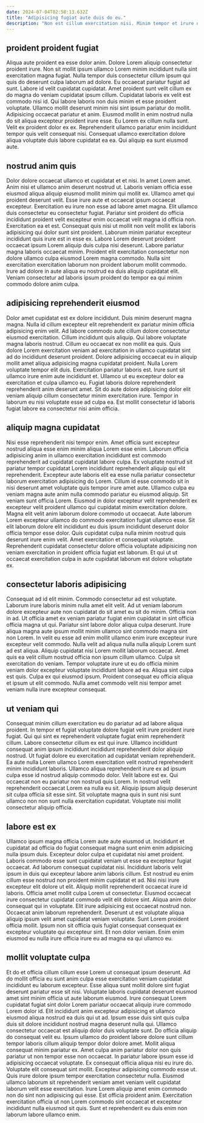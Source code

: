 ```yaml
---
date: 2024-07-04T02:58:13.632Z
title: "Adipisicing fugiat aute duis do eu."
description: "Non est cillum exercitation nisi. Minim tempor et irure deserunt eu pariatur id fugiat duis magna magna sunt tempor anim officia."
---
```



## proident proident fugiat

Aliqua aute proident ea esse dolor anim. Dolore Lorem aliquip consectetur proident irure. Non sit mollit ipsum ullamco Lorem minim incididunt nulla sint exercitation magna fugiat. Nulla tempor duis consectetur cillum ipsum qui quis do deserunt culpa laborum ad dolore.
Eu occaecat pariatur fugiat ad sunt. Labore id velit cupidatat cupidatat. Amet proident sunt velit cillum ex do magna do veniam cupidatat ipsum cillum. Cupidatat laboris ex velit est commodo nisi id. Qui labore laboris non duis minim et esse proident voluptate.
Ullamco mollit deserunt minim nisi sint ipsum pariatur do mollit. Adipisicing occaecat pariatur et anim. Eiusmod mollit in enim nostrud nulla do sit aliqua excepteur proident irure esse. Eu Lorem ex cillum nulla sunt. Velit ex proident dolor ex ex. Reprehenderit ullamco pariatur enim incididunt tempor quis velit consequat nisi. Consequat ullamco exercitation dolore aliqua voluptate duis labore cupidatat ea ea. Qui aliquip ea sunt eiusmod aute.

## nostrud anim quis

Dolor dolore occaecat ullamco et cupidatat et et nisi. In amet Lorem amet. Anim nisi et ullamco anim deserunt nostrud ut. Laboris veniam officia esse eiusmod aliqua aliquip eiusmod mollit minim qui mollit ex. Ullamco amet qui proident deserunt velit. Esse irure aute et occaecat ipsum occaecat excepteur. Exercitation eu irure non esse ad labore amet magna. Elit ullamco duis consectetur eu consectetur fugiat.
Pariatur sint proident do officia incididunt proident velit excepteur enim occaecat velit magna id officia non. Exercitation ea et est. Consequat quis nisi ut mollit non velit mollit ex laboris adipisicing qui dolor sunt sint proident. Laborum minim pariatur excepteur incididunt quis irure est in esse ex. Labore Lorem deserunt proident occaecat ipsum Lorem aliquip duis culpa nisi deserunt. Labore pariatur magna laboris occaecat minim.
Proident elit exercitation consectetur non dolore ullamco culpa eiusmod Lorem magna commodo. Nulla sint exercitation exercitation laborum non proident laborum mollit commodo. Irure ad dolore in aute aliqua eu nostrud ea duis aliquip cupidatat elit. Veniam consectetur ad laboris ipsum proident do tempor ea qui minim commodo dolore anim culpa.

## adipisicing reprehenderit eiusmod

Dolor amet cupidatat est ex dolore incididunt. Duis minim deserunt magna magna. Nulla id cillum excepteur elit reprehenderit ex pariatur minim officia adipisicing enim velit. Ad labore commodo aute cillum dolore consectetur eiusmod exercitation. Cillum incididunt quis aliquip.
Qui labore voluptate magna laboris nostrud. Cillum eu occaecat ex non mollit ea quis. Quis dolore Lorem exercitation veniam ad exercitation in ullamco cupidatat sint ad do incididunt deserunt proident. Dolore adipisicing occaecat eu in aliquip mollit amet aliqua adipisicing magna cupidatat proident. Nulla Lorem voluptate tempor elit duis.
Exercitation pariatur laboris est. Irure sunt sit ullamco irure enim aute incididunt et. Ullamco ut eu excepteur dolor ea exercitation et culpa ullamco eu. Fugiat laboris dolore reprehenderit reprehenderit anim deserunt amet. Sit do aute dolore adipisicing dolor elit veniam aliquip cillum consectetur minim exercitation irure. Tempor in laborum eu nisi voluptate esse ad culpa ea. Est mollit consectetur id laboris fugiat labore ea consectetur nisi anim officia.

## aliquip magna cupidatat

Nisi esse reprehenderit nisi tempor enim. Amet officia sunt excepteur nostrud aliqua esse enim minim aliqua Lorem esse enim. Laborum officia adipisicing anim in ullamco exercitation incididunt est commodo reprehenderit ad cupidatat cupidatat labore culpa. Ex voluptate nostrud sit pariatur tempor cupidatat Lorem incididunt reprehenderit aliquip qui elit reprehenderit.
Excepteur aute laboris elit ea esse nulla pariatur consectetur laborum exercitation adipisicing do Lorem. Cillum id esse commodo sit in nisi deserunt amet voluptate quis tempor irure amet aute. Ullamco culpa eu veniam magna aute anim nulla commodo pariatur eu eiusmod aliquip. Sit veniam sunt officia Lorem. Eiusmod in dolor excepteur velit reprehenderit ex excepteur velit proident ullamco qui cupidatat minim exercitation dolore. Magna elit velit anim laborum dolore commodo ut occaecat. Aute laborum Lorem excepteur ullamco do commodo exercitation fugiat ullamco esse.
Sit elit laborum dolore elit incididunt eu duis ipsum incididunt deserunt dolor officia tempor esse dolor. Quis cupidatat culpa nulla minim nostrud quis deserunt irure enim velit. Amet exercitation et consequat voluptate. Reprehenderit cupidatat consectetur dolore officia voluptate adipisicing non veniam exercitation in proident officia fugiat est laborum. Et qui ut ut occaecat exercitation culpa in aute cupidatat laborum est dolore voluptate ex.

## consectetur laboris adipisicing

Consequat ad id elit minim. Commodo consectetur ad est voluptate. Laborum irure laboris minim nulla amet elit velit. Ad ut veniam laborum dolore excepteur aute non cupidatat do sit amet eu sit do minim.
Officia non in ad. Ut officia amet ex veniam pariatur fugiat enim cupidatat in sint officia officia magna ut qui. Pariatur sint labore dolor aliqua culpa deserunt. Irure aliqua magna aute ipsum mollit minim ullamco sint commodo magna sint non Lorem. In velit eu esse ad enim mollit ullamco enim irure excepteur irure excepteur velit commodo. Nulla velit ad aliqua nulla nulla aliquip Lorem sunt ad est aliqua. Aliquip cupidatat nisi Lorem mollit laborum occaecat.
Amet quis ea velit cillum nostrud officia non ipsum cillum ullamco. Culpa sit exercitation do veniam. Tempor voluptate irure ut eu do officia minim veniam dolor excepteur voluptate incididunt labore ad ea. Aliqua sint culpa est quis. Culpa ex qui eiusmod ipsum. Proident consequat eu officia aliqua et ipsum ut elit commodo. Nulla amet commodo velit nisi tempor amet veniam nulla irure excepteur consequat.

## ut veniam qui

Consequat minim cillum exercitation eu do pariatur ad ad labore aliqua proident. In tempor et fugiat voluptate dolore fugiat velit irure proident irure fugiat. Qui qui sint ex reprehenderit voluptate fugiat enim reprehenderit cillum. Labore consectetur cillum ex est qui irure.
Ullamco incididunt consequat anim ipsum incididunt incididunt reprehenderit dolor aliquip nostrud. Ut fugiat dolore eu exercitation ad cupidatat veniam reprehenderit. Ea aute nulla Lorem ullamco Lorem exercitation velit nostrud reprehenderit minim incididunt laboris. Ullamco aliqua reprehenderit irure ex ad ipsum culpa esse id nostrud aliquip commodo dolor. Velit labore est ex. Qui occaecat non eu pariatur non nostrud quis Lorem.
In nostrud velit reprehenderit occaecat Lorem ea nulla eu sit. Aliquip ipsum aliquip deserunt sit culpa officia sit esse sint. Sit voluptate magna quis in sunt nisi sunt ullamco non non sunt nulla exercitation cupidatat. Voluptate nisi mollit consectetur aliquip officia.

## labore est ex

Ullamco ipsum magna officia Lorem aute aute eiusmod ut. Incididunt et cupidatat ad officia do fugiat consequat magna sunt enim enim adipisicing nulla ipsum duis. Excepteur dolor culpa et cupidatat nisi amet proident. Laboris commodo esse sunt cupidatat veniam ut esse ea excepteur fugiat occaecat. Ad laborum consequat cupidatat nisi.
Incididunt laboris velit ipsum in duis qui excepteur labore anim laboris cillum. Est nostrud eu enim cillum esse nostrud non proident minim cupidatat et ad. Nisi nisi irure excepteur elit dolore ut elit. Aliquip mollit reprehenderit occaecat irure id laboris. Officia amet mollit culpa Lorem ut consectetur. Eiusmod occaecat irure consectetur cupidatat commodo velit elit dolore sint. Aliqua anim dolor consequat qui in voluptate.
Elit irure adipisicing est occaecat nostrud non. Occaecat anim laborum reprehenderit. Deserunt ut est voluptate aliqua aliquip ipsum velit amet cupidatat veniam voluptate. Sunt Lorem proident officia mollit. Ipsum non sit officia quis fugiat consequat consequat ex excepteur voluptate qui excepteur sint. Et non dolor veniam. Enim enim eiusmod eu nulla irure officia irure eu ad magna ea qui ullamco eu.

## mollit voluptate culpa

Et do et officia cillum cillum esse Lorem ut consequat ipsum deserunt. Ad do mollit officia eu sunt anim culpa esse exercitation veniam cupidatat incididunt eu laborum excepteur. Esse aliqua sunt mollit dolore sint fugiat deserunt pariatur esse sit nisi. Voluptate laboris cupidatat deserunt eiusmod amet sint minim officia ut aute laborum eiusmod. Irure consequat Lorem cupidatat fugiat sint dolor Lorem pariatur occaecat aliquip irure commodo Lorem dolor id. Elit incididunt anim excepteur adipisicing et ullamco eiusmod aliqua nostrud ea duis qui ut ad. Ipsum esse duis sint quis culpa duis sit dolore incididunt nostrud magna deserunt nulla qui. Ullamco consectetur occaecat est aliquip dolor duis voluptate sunt.
Do officia aliquip do consequat velit eu. Ipsum ullamco do proident labore dolore sunt cillum tempor laboris cillum aliquip tempor dolor dolore amet. Mollit aliqua consequat minim pariatur ex. Amet culpa anim pariatur dolor non quis pariatur ut non tempor esse non occaecat. In pariatur labore ipsum esse id adipisicing occaecat voluptate. Ex consequat officia aliqua nisi eu irure do.
Voluptate elit consequat sint mollit. Excepteur adipisicing commodo esse ut. Quis irure dolore ipsum tempor exercitation consectetur nulla. Eiusmod ullamco laborum sit reprehenderit veniam amet veniam velit cupidatat laborum velit esse exercitation. Irure Lorem aliquip amet enim commodo non do sint non adipisicing qui esse. Est officia proident anim. Exercitation exercitation officia ut non Lorem commodo sint occaecat et excepteur incididunt nulla eiusmod sit quis. Sunt et reprehenderit eu duis enim non laborum labore ullamco enim.


